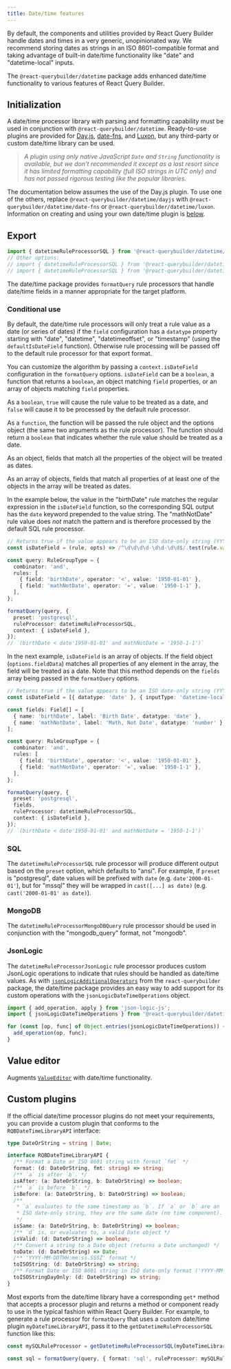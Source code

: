 ```yaml
---
title: Date/time features
---
```


By default, the components and utilities provided by React Query Builder handle dates and times in a very generic, unopinionated way. We recommend storing dates as strings in an ISO 8601-compatible format and taking advantage of built-in date/time functionality like "date" and "datetime-local" inputs.

The `@react-querybuilder/datetime` package adds enhanced date/time functionality to various features of React Query Builder.

## Initialization

A date/time processor library with parsing and formatting capability must be used in conjunction with `@react-querybuilder/datetime`. Ready-to-use plugins are provided for [Day.js](https://day.js.org/), [date-fns](https://date-fns.org/), and [Luxon](https://moment.github.io/luxon/), but any third-party or custom date/time library can be used.

> _A plugin using only native JavaScript `Date` and `String` functionality is available, but we don't recommended it except as a last resort since it has limited formatting capability (full ISO strings in UTC only) and has not passed rigorous testing like the popular libraries._

The documentation below assumes the use of the Day.js plugin. To use one of the others, replace `@react-querybuilder/datetime/dayjs` with `@react-querybuilder/datetime/date-fns` or `@react-querybuilder/datetime/luxon`. Information on creating and using your own date/time plugin is [below](#custom-plugins).

## Export

```ts
import { datetimeRuleProcessorSQL } from '@react-querybuilder/datetime/dayjs';
// Other options:
// import { datetimeRuleProcessorSQL } from '@react-querybuilder/datetime/date-fns';
// import { datetimeRuleProcessorSQL } from '@react-querybuilder/datetime/luxon';
```

The date/time package provides `formatQuery` rule processors that handle date/time fields in a manner appropriate for the target platform.

### Conditional use

By default, the date/time rule processors will only treat a rule value as a date (or series of dates) if the `field` configuration has a `datatype` property starting with "date", "datetime", "datetimeoffset", or "timestamp" (using the `defaultIsDateField` function). Otherwise rule processing will be passed off to the default rule processor for that export format.

You can customize the algorithm by passing a `context.isDateField` configuration in the `formatQuery` options. `isDateField` can be a `boolean`, a function that returns a `boolean`, an object matching `field` properties, or an array of objects matching `field` properties.

As a `boolean`, `true` will cause the rule value to be treated as a date, and `false` will cause it to be processed by the default rule processor.

As a `function`, the function will be passed the rule object and the options object (the same two arguments as the rule processor). The function should return a `boolean` that indicates whether the rule value should be treated as a date.

As an object, fields that match all the properties of the object will be treated as dates.

As an array of objects, fields that match all properties of at least one of the objects in the array will be treated as dates.

In the example below, the value in the "birthDate" rule matches the regular expression in the `isDateField` function, so the corresponding SQL output has the `date` keyword prepended to the value string. The "mathNotDate" rule value does _not_ match the pattern and is therefore processed by the default SQL rule processor.

```ts
// Returns true if the value appears to be an ISO date-only string (YYYY-MM-DD)
const isDateField = (rule, opts) => /^\d\d\d\d-\d\d-\d\d$/.test(rule.value);

const query: RuleGroupType = {
  combinator: 'and',
  rules: [
    { field: 'birthDate', operator: '<', value: '1950-01-01' },
    { field: 'mathNotDate', operator: '=', value: '1950-1-1' },
  ],
};

formatQuery(query, {
  preset: 'postgresql',
  ruleProcessor: datetimeRuleProcessorSQL,
  context: { isDateField },
});
// `(birthDate < date'1950-01-01' and mathNotDate = '1950-1-1')`
```

In the next example, `isDateField` is an array of objects. If the field object (`options.fieldData`) matches all properties of any element in the array, the field will be treated as a date. Note that this method depends on the `fields` array being passed in the `formatQuery` options.

```ts
// Returns true if the value appears to be an ISO date-only string (YYYY-MM-DD)
const isDateField = [{ datatype: 'date' }, { inputType: 'datetime-local' }];

const fields: Field[] = [
  { name: 'birthDate', label: 'Birth Date', datatype: 'date' },
  { name: 'mathNotDate', label: 'Math, Not Date', datatype: 'number' },
];

const query: RuleGroupType = {
  combinator: 'and',
  rules: [
    { field: 'birthDate', operator: '<', value: '1950-01-01' },
    { field: 'mathNotDate', operator: '=', value: '1950-1-1' },
  ],
};

formatQuery(query, {
  preset: 'postgresql',
  fields,
  ruleProcessor: datetimeRuleProcessorSQL,
  context: { isDateField },
});
// `(birthDate < date'1950-01-01' and mathNotDate = '1950-1-1')`
```

### SQL

The `datetimeRuleProcessorSQL` rule processor will produce different output based on the `preset` option, which defaults to "ansi". For example, if `preset` is "postgresql", date values will be prefixed with `date` (e.g. `date'2000-01-01'`), but for "mssql" they will be wrapped in `cast([...] as date)` (e.g. `cast('2000-01-01' as date)`).

### MongoDB

The `datetimeRuleProcessorMongoDBQuery` rule processor should be used in conjunction with the "mongodb_query" format, not "mongodb".

### JsonLogic

The `datetimeRuleProcessorJsonLogic` rule processor produces custom JsonLogic operations to indicate that rules should be handled as date/time values. As with [`jsonLogicAdditionalOperators`](./utils/export#jsonlogic) from the `react-querybuilder` package, the date/time package provides an easy way to add support for its custom operations with the `jsonLogicDateTimeOperations` object.

```ts
import { add_operation, apply } from 'json-logic-js';
import { jsonLogicDateTimeOperations } from '@react-querybuilder/datetime/dayjs';

for (const [op, func] of Object.entries(jsonLogicDateTimeOperations)) {
  add_operation(op, func);
}
```

## Value editor

Augments [`ValueEditor`](./components/valueeditor) with date/time functionality.

## Custom plugins

If the official date/time processor plugins do not meet your requirements, you can provide a custom plugin that conforms to the `RQBDateTimeLibraryAPI` interface:

```ts
type DateOrString = string | Date;

interface RQBDateTimeLibraryAPI {
  /** Format a Date or ISO 8601 string with format `fmt` */
  format: (d: DateOrString, fmt: string) => string;
  /** `a` is after `b`. */
  isAfter: (a: DateOrString, b: DateOrString) => boolean;
  /** `a` is before `b`. */
  isBefore: (a: DateOrString, b: DateOrString) => boolean;
  /**
   * `a` evaluates to the same timestamp as `b`. If `a` or `b` are an
   * ISO date-only string, they are the same date (no time component).
   */
  isSame: (a: DateOrString, b: DateOrString) => boolean;
  /** `d` is, or evaluates to, a valid Date object */
  isValid: (d: DateOrString) => boolean;
  /** Convert a string to a Date object (returns a Date unchanged) */
  toDate: (d: DateOrString) => Date;
  /** 'YYYY-MM-DDTHH:mm:ss.SSSZ' format */
  toISOString: (d: DateOrString) => string;
  /** Format Date or ISO 8601 string in ISO date-only format ('YYYY-MM-DD') */
  toISOStringDayOnly: (d: DateOrString) => string;
}
```

Most exports from the date/time library have a corresponding `get*` method that accepts a processor plugin and returns a method or component ready to use in the typical fashion within React Query Builder. For example, to generate a rule processor for `formatQuery` that uses a custom date/time plugin `myDateTimeLibraryAPI`, pass it to the `getDatetimeRuleProcessorSQL` function like this:

```ts
const mySQLRuleProcessor = getDatetimeRuleProcessorSQL(myDateTimeLibraryAPI);

const sql = formatQuery(query, { format: 'sql', ruleProcessor: mySQLRuleProcessor });
```
